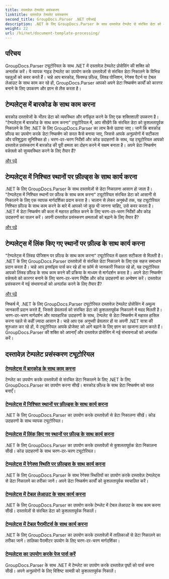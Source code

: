 ```yaml
---
title: दस्तावेज़ टेम्पलेट प्रसंस्करण
linktitle: दस्तावेज़ टेम्पलेट प्रसंस्करण
second_title: GroupDocs.Parser .NET एपीआई
description: .NET के लिए GroupDocs.Parser के साथ दस्तावेज़ टेम्प्लेट से संरचित डेटा को आसानी से निकालें। बारकोड, फ़ील्ड, रेगेक्स और टेबल लेआउट के साथ काम करना सीखें।
weight: 22
url: /hi/net/document-template-processing/
---
```


## परिचय

GroupDocs.Parser ट्यूटोरियल के साथ .NET में दस्तावेज़ टेम्पलेट प्रोसेसिंग की शक्ति को अनलॉक करें। ये व्यापक गाइड टेम्पलेट का उपयोग करके दस्तावेज़ों से संरचित डेटा निकालने के विभिन्न पहलुओं को कवर करते हैं। चाहे आप बारकोड, फिक्स्ड फ़ील्ड, लिंक्ड पोजिशन, रेगेक्स पैटर्न या टेबल लेआउट के साथ काम कर रहे हों, GroupDocs.Parser आपको अपने डेटा निष्कर्षण कार्यों को कारगर बनाने के लिए उपकरण और ज्ञान से लैस करता है।

## टेम्पलेट्स में बारकोड के साथ काम करना

बारकोड दस्तावेजों के भीतर डेटा को व्यवस्थित और वर्गीकृत करने के लिए एक शक्तिशाली उपकरण है। "टेम्पलेट्स में बारकोड के साथ काम करना" ट्यूटोरियल में, आप सीखेंगे कि संरचित डेटा को कुशलतापूर्वक निकालने के लिए .NET के लिए GroupDocs.Parser का लाभ कैसे उठाया जाए। जानें कि बारकोड फ़ील्ड का उपयोग करके डेटा निष्कर्षण को सरल कैसे बनाया जाए, जिससे आपके अनुप्रयोगों में सटीकता और परिशुद्धता सुनिश्चित हो। चरण-दर-चरण निर्देशों और कोड उदाहरणों के साथ, यह ट्यूटोरियल आपको दस्तावेज़ प्रसंस्करण में बारकोड की पूरी क्षमता का दोहन करने में सक्षम बनाता है। अपने डेटा निष्कर्षण वर्कफ़्लो को सुव्यवस्थित करने के लिए तैयार हैं?

[और पढ़ें](./working-with-barcodes-in-templates/)

## टेम्पलेट्स में निश्चित स्थानों पर फ़ील्ड्स के साथ कार्य करना

.NET के लिए GroupDocs.Parser के साथ दस्तावेज़ों से डेटा निकालना आसान हो जाता है। "टेम्पलेट्स में निश्चित स्थानों पर फ़ील्ड के साथ काम करना" ट्यूटोरियल संरचित डेटा को आसानी से निकालने के लिए एक व्यापक मार्गदर्शिका प्रदान करता है। चालान से लेकर अनुबंधों तक, यह ट्यूटोरियल निश्चित फ़ील्ड के साथ काम करने के बारे में आपको जो कुछ भी जानना चाहिए, उसे कवर करता है। .NET में डेटा निष्कर्षण की कला में महारत हासिल करने के लिए चरण-दर-चरण निर्देशों और कोड उदाहरणों का पालन करें। अपनी दस्तावेज़ प्रसंस्करण क्षमताओं को बढ़ाने के लिए तैयार हैं?

[और पढ़ें](./working-with-fields-at-fixed-positions-in-templates/)

## टेम्पलेट्स में लिंक किए गए स्थानों पर फ़ील्ड के साथ कार्य करना

"टेम्पलेट्स में लिंक्ड पोजिशन पर फ़ील्ड के साथ काम करना" ट्यूटोरियल में दक्षता सटीकता से मिलती है। .NET के लिए GroupDocs.Parser दस्तावेज़ों से संरचित डेटा निकालने के लिए एक सहज समाधान प्रदान करता है। चाहे आप इनवॉइस पार्स कर रहे हों या फ़ॉर्म से जानकारी निकाल रहे हों, यह ट्यूटोरियल आपको लिंक्ड फ़ील्ड के साथ काम करने की प्रक्रिया के माध्यम से मार्गदर्शन करता है। अपने डेटा निष्कर्षण वर्कफ़्लो को कारगर बनाने के लिए चरण-दर-चरण निर्देश और कोड उदाहरणों का अन्वेषण करें। दस्तावेज़ प्रसंस्करण में नई संभावनाओं को अनलॉक करने के लिए तैयार हैं?

[और पढ़ें](./working-with-fields-at-linked-positions-in-templates/)

निष्कर्ष में, .NET के लिए GroupDocs.Parser ट्यूटोरियल दस्तावेज़ टेम्पलेट प्रोसेसिंग में अमूल्य जानकारी प्रदान करते हैं, जिससे डेवलपर्स को संरचित डेटा को कुशलतापूर्वक निकालने में मदद मिलती है। चरण-दर-चरण मार्गदर्शन और व्यावहारिक उदाहरणों के साथ, टेम्पलेट से डेटा निष्कर्षण में महारत हासिल करना पहले से कहीं ज़्यादा आसान है। चाहे आप एक अनुभवी डेवलपर हों या अपनी .NET यात्रा की शुरुआत कर रहे हों, ये ट्यूटोरियल आपके प्रोजेक्ट को आगे बढ़ाने के लिए ज्ञान का खजाना प्रदान करते हैं। GroupDocs.Parser की शक्ति को अपनाएँ और दस्तावेज़ प्रोसेसिंग में नई संभावनाओं को अनलॉक करें।

## दस्तावेज़ टेम्पलेट प्रसंस्करण ट्यूटोरियल
### [टेम्पलेट्स में बारकोड के साथ काम करना](./working-with-barcodes-in-templates/)
टेम्प्लेट का उपयोग करके दस्तावेज़ों से संरचित डेटा निकालने के लिए .NET के लिए GroupDocs.Parser का उपयोग करना सीखें। बारकोड फ़ील्ड के साथ डेटा निष्कर्षण को सरल बनाएँ।
### [टेम्पलेट्स में निश्चित स्थानों पर फ़ील्ड्स के साथ कार्य करना](./working-with-fields-at-fixed-positions-in-templates/)
.NET के लिए GroupDocs.Parser का उपयोग करके दस्तावेज़ों से डेटा निकालना सीखें। कोड उदाहरणों के साथ व्यापक ट्यूटोरियल।
### [टेम्पलेट्स में लिंक किए गए स्थानों पर फ़ील्ड के साथ कार्य करना](./working-with-fields-at-linked-positions-in-templates/)
.NET के लिए GroupDocs.Parser का उपयोग करके दस्तावेज़ों से कुशलतापूर्वक डेटा निकालना सीखें। कोड उदाहरणों के साथ चरण-दर-चरण ट्यूटोरियल।
### [टेम्पलेट्स में रेगेक्स स्थिति पर फ़ील्ड्स के साथ कार्य करना](./working-with-fields-at-regex-positions-in-templates/)
.NET के लिए GroupDocs.Parser के साथ रेगेक्स स्थितियों का उपयोग करके दस्तावेज़ टेम्पलेट्स से डेटा निकालने का तरीका जानें। अपने डेटा निष्कर्षण कार्यों को कुशलतापूर्वक स्वचालित करें।
### [टेम्पलेट्स में टेबल लेआउट के साथ कार्य करना](./working-with-table-layout-in-templates/)
.NET के लिए GroupDocs.Parser का उपयोग करके टेम्प्लेट में टेबल लेआउट के साथ काम करना सीखें। दस्तावेज़ों से संरचित डेटा को कुशलतापूर्वक निकालें।
### [टेम्पलेट्स में टेबल पैरामीटर्स के साथ कार्य करना](./working-with-table-parameters-in-templates/)
.NET के लिए GroupDocs.Parser का उपयोग करके दस्तावेज़ों में तालिकाओं से डेटा निकालने का तरीका जानें। तालिका पैरामीटर उपयोग के लिए चरण-दर-चरण मार्गदर्शिका।
### [टेम्पलेट्स का उपयोग करके पेज पार्स करें](./parse-pages-using-templates/)
GroupDocs.Parser के साथ .NET में टेम्प्लेट का उपयोग करके दस्तावेज़ पृष्ठों को पार्स करना सीखें। अपने अनुप्रयोगों के लिए विशिष्ट सामग्री को कुशलतापूर्वक निकालें।